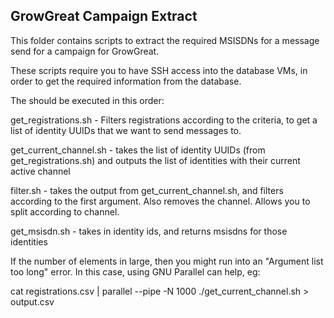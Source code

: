 GrowGreat Campaign Extract
--------------------------
This folder contains scripts to extract the required MSISDNs for a message send
for a campaign for GrowGreat.

These scripts require you to have SSH access into the database VMs, in order to
get the required information from the database.

The should be executed in this order:

get_registrations.sh - Filters registrations according to the criteria, to get
a list of identity UUIDs that we want to send messages to.

get_current_channel.sh - takes the list of identity UUIDs (from
get_registrations.sh) and outputs the list of identities with their
current active channel

filter.sh - takes the output from get_current_channel.sh, and filters according
to the first argument. Also removes the channel. Allows you to split according
to channel.

get_msisdn.sh - takes in identity ids, and returns msisdns for those identities

If the number of elements in large, then you might run into an "Argument list too long" error. In this case, using GNU Parallel can help, eg:

cat registrations.csv | parallel --pipe -N 1000 ./get_current_channel.sh > output.csv
